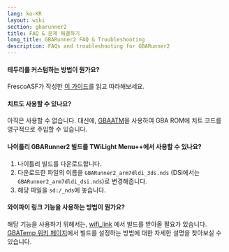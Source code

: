 ```yaml
---
lang: ko-KR
layout: wiki
section: gbarunner2
title: FAQ & 문제 해결하기
long_title: GBARunner2 FAQ & Troubleshooting
description: FAQs and troubleshooting for GBARunner2
---
```


#### 테두리를 커스텀하는 방법이 뭔가요?

FrescoASF가 작성한 [이 가이드](https://docs.google.com/document/d/1owjiW-1fHEbokrkK2ZuPFjR2-N9s1dXCCAM3ghWRtxk/edit?usp=sharing)를 읽고 따라해보세요.

#### 치트도 사용할 수 있나요?

아직은 사용할 수 없습니다. 대신에, [GBAATM](https://gbatemp.net/threads/gba-auto-trainer-maker-gbaatm.99334/)을 사용하여 GBA ROM에 치트 코드를 영구적으로 주입할 수 있습니다.

#### 나이틀리 GBARunner2 빌드를 TWiLight Menu++에서 사용할 수 있나요?

1. 나이틀리 빌드를 다운로드합니다.
1. 다운로드한 파일의 이름을 `GBARunner2_arm7dldi_3ds.nds` (DSi에서는 `GBARunner2_arm7dldi_dsi.nds`)로 변경해줍니다.
1. 해당 파일을 `sd:/_nds`에 놓습니다.

#### 와이파이 링크 기능을 사용하는 방법이 뭔가요?

해당 기능을 사용하기 위해서는, [wifi_link](https://github.com/Gericom/GBARunner2/tree/wifi_link) 에서 빌드를 받아올 필요가 있습니다. [GBATemp 위키 페이지](https://wiki.gbatemp.net/wiki/GBARunner2/Link)에서 빌드를 설정하는 방법에 대한 자세한 설명을 찾아보실 수 있습니다.
